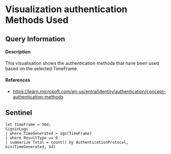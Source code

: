 # Visualization authentication Methods Used

## Query Information

#### Description
This visualisation shows the authentication methods that have been used based on the selected TimeFrame.

#### References
- https://learn.microsoft.com/en-us/entra/identity/authentication/concept-authentication-methods

## Sentinel
```KQL
let TimeFrame = 30d;
SigninLogs
| where TimeGenerated > ago(TimeFrame)
| where ResultType == 0
| summarize Total = count() by AuthenticationProtocol, bin(TimeGenerated, 1d)
```
